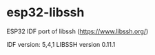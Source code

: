 # esp32-libssh
ESP32 IDF port of libssh (https://www.libssh.org/)

IDF version: 5,4,1
LIBSSH version 0.11.1
